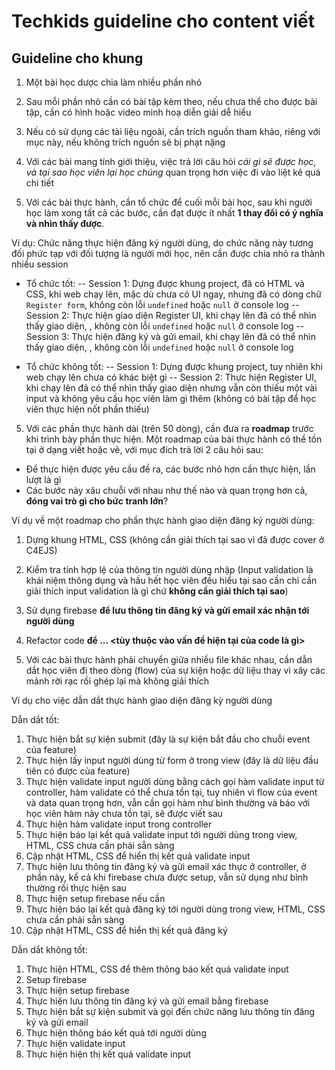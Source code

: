 # Techkids guideline cho content viết
## Guideline cho khung

1. Một bài học dược chia làm nhiều phần nhỏ

2. Sau mỗi phần nhỏ cần có bài tập kèm theo, nếu chưa thể cho được bài tập, cần có hình hoặc video minh hoạ diễn giải dễ hiểu

3. Nếu có sử dụng các tài liệu ngoài, cần trích nguồn tham khảo, riêng với mục này, nếu không trích nguồn sẽ bị phạt nặng

4. Với các bài mang tính giới thiệu, việc trả lời câu hỏi *cái gì sẽ được học, và tại sao học viên lại học chúng* quan trọng hơn việc đi vào liệt kê quá chi tiết

5. Với các bài thực hành, cần tổ chức để cuối mỗi bài học, sau khi người học làm xong tất cả các bước, cần đạt được ít nhất **1 thay đổi có ý nghĩa và nhìn thấy được**.

Ví dụ:
Chức năng thực hiện đăng ký người dùng, do chức năng này tương đối phức tạp với đối tượng là người mới học, nên cần được chia nhỏ ra thành nhiều session

- Tổ chức tốt:
-- Session 1: Dựng được khung project, đã có HTML và CSS, khi web chạy lên, mặc dù chưa có UI ngay, nhưng đã có dòng chữ `Register form`, không còn lỗi `undefined` hoặc `null` ở console log
-- Session 2: Thực hiện giao diện Register UI, khi chạy lên đã có thể nhìn thấy giao diện, , không còn lỗi `undefined` hoặc `null` ở console log
-- Session 3: Thực hiện đăng ký và gửi email, khi chạy lên đã có thể nhìn thấy giao diện, , không còn lỗi `undefined` hoặc `null` ở console log

- Tổ chức không tốt:
-- Session 1: Dựng được khung project, tuy nhiên khi web chạy lên chưa có khác biệt gì
-- Session 2: Thực hiện Register UI, khi chạy lên đã có thể nhìn thấy giao diện nhưng vẫn còn thiếu một vài input và không yêu cầu học viên làm gì thêm (không có bài tập để học viên thực hiện nốt phần thiếu)

5. Với các phần thực hành dài (trên 50 dòng), cần đưa ra **roadmap** trước khi trình bày phần thực hiện. Một roadmap của bài thực hành có thể tồn tại ở dạng viết hoặc vẽ, với mục đích trả lời 2 câu hỏi sau:
- Để thực hiện được yêu cầu đề ra, các bước nhỏ hơn cần thực hiện, lần lượt là gì
- Các bước này xâu chuỗi với nhau như thế nào và quan trọng hơn cả, **đóng vai trò gì cho bức tranh lớn**?

Ví dụ về một roadmap cho phần thực hành giao diện đăng ký người dùng:
  1. Dựng khung HTML, CSS (không cần giải thích tại sao vì đã được cover ở C4EJS)
  2. Kiểm tra tính hợp lệ của thông tin người dùng nhập (Input validation là khái niệm thông dụng và hầu hết học viên đều hiểu tại sao cần chỉ cần giải thích input validation là gì chứ **không cần giải thích tại sao**)
  3. Sử dụng firebase **để lưu thông tin đăng ký và gửi email xác nhận tới người dùng**
  4. Refactor code **để ... <tùy thuộc vào vấn đề hiện tại của code là gì>**

6. Với các bài thực hành phải chuyển giữa nhiều file khác nhau, cần dẫn dắt học viên đi theo dòng (flow) của sự kiện hoặc dữ liệu thay vì xây các mảnh rời rạc rồi ghép lại mà không giải thích

Ví dụ cho việc dẫn dắt thực hành giao diện đăng kỳ người dùng

Dẫn dắt tốt:
  1. Thực hiện bắt sự kiện submit (đây là sự kiện bắt đầu cho chuỗi event của feature)
  2. Thực hiện lấy input người dùng từ form ở trong view (đây là dữ liệu đầu tiên có được của feature)
  3. Thực hiện validate input người dùng bằng cách gọi hàm validate input từ controller, hàm validate có thể chưa tồn tại, tuy nhiên vì flow của event và data quan trọng hơn, vẫn cần gọi hàm như bình thường và báo với học viên hàm này chưa tồn tại, sẽ được viết sau
  4. Thực hiện hàm validate input trong controller
  5. Thực hiện báo lại kết quả validate input tới người dùng trong view, HTML, CSS chưa cần phải sẵn sàng
  6. Cập nhật HTML, CSS để hiển thị kết quả validate input
  7. Thực hiện lưu thông tin đăng ký và gửi email xác thực ở controller, ở phần này, kể cả khi firebase chưa được setup, vẫn sử dụng như bình thường rồi thực hiện sau
  8. Thực hiện setup firebase nếu cần
  9. Thực hiện báo lại kết quả đăng ký tới người dùng trong view, HTML, CSS chưa cần phải sẵn sàng
  10. Cập nhật HTML, CSS để hiển thị kết quả đăng ký

Dẫn dắt không tốt:
  1. Thực hiện HTML, CSS để thêm thông báo kết quả validate input
  2. Setup firebase
  3. Thực hiện setup firebase
  4. Thực hiện lưu thông tin đăng ký và gửi email bằng firebase
  4. Thực hiện bắt sự kiện submit và gọi đến chức năng lưu thông tin đăng ký và gửi email
  5. Thực hiện thông báo kết quả tới người dùng
  6. Thực hiện validate input
  7. Thực hiện hiện thị kết quả validate input
  
